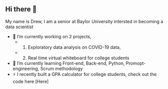 ## Hi there 👋

My name is Drew, I am a senior at Baylor University intersted in becoming a data scientist 


- 🔭 I’m currently working on 2 projects,
    - 1) Exploratory data analysis on COVID-19 data,
    - 2) Real time virtual whiteboard for college students 
- 🌱 I’m currently learning Front-end, Back-end, Python, Promopt-engineering, Scrum methodology 
- ⚡ I recently built a GPA calculator for college students, check out the code here [Here]


<!--
**dreweichhorn/dreweichhorn** is a ✨ _special_ ✨ repository because its `README.md` (this file) appears on your GitHub profile.

Here are some ideas to get you started:

- 🔭 I’m currently working on ...
- 🌱 I’m currently learning ...
- 👯 I’m looking to collaborate on ...
- 🤔 I’m looking for help with ...
- 💬 Ask me about ...
- 📫 How to reach me: ...
- 😄 Pronouns: ...
- ⚡ Fun fact: ...
-->
